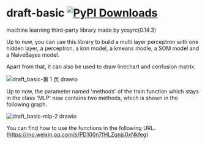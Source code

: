 # draft-basic  [![PyPI Downloads](https://static.pepy.tech/badge/draft-basic)](https://pepy.tech/projects/draft-basic)
machine learning third-party library made by ycsyrc(0.14.3)

Up to now, you can use this library to build a multi layer perceptron with one hidden layer, a perceptron, a knn model, a kmeans modle, a SOM model and a NaiveBayes model.

Apart from that, it can also be used to draw linechart and confusion matrix.

![draft_basic-第 1 页 drawio](https://github.com/user-attachments/assets/b91ce389-d0e4-4db2-9f9a-2f80ee8193d0)

Up to now, the parameter named 'methods' of the train function which stays in the class 'MLP' now contains two methods, which is shown in the following graph.

![draft_basic-mlp-2 drawio](https://github.com/user-attachments/assets/a22ccd85-bb10-4bb4-bd7b-25f94e657539)

You can find how to use the functions in the following URL.
(https://mp.weixin.qq.com/s/PD100n7fHLZqnjs0xNkfeg)
